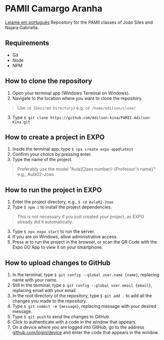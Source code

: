 # PAMII Camargo Aranha

[Leiame em português](./LEIAME.md)
Repository for the PAMII classes of João Siles and Najara Gabriella.

## Requirements
- Git
- Node
- NPM

## How to clone the repository
1. Open your terminal app (Windows Terminal on Windows).
2. Navigate to the location where you want to clone the repository.
> Use `cd {Desired Directory}` e.g. `cd /home/adilson/clone/`
3. Type `$ git clone https://github.com/Adilson-kina/PAMII-Adilson-Kina.git`

## How to create a project in EXPO
1. Inside the terminal app, type `$ npx create-expo-app@latest`
2. Confirm your choice by pressing enter.
3. Type the name of the project.
> Preferably use the model "Aula{Class number}-{Professor's name}" e.g., Aula02-Joao

## How to run the project in EXPO
1. Enter the project directory, e.g., `$ cd Aula02-Joao`
2. Type `$ npm i` to install the project dependencies.
> This is not necessary if you just created your project, as EXPO already did it automatically.
3. Type `$ npx expo start` to run the server.
4. If you are on Windows, allow administrative access.
5. Press w to run the project in the browser, or scan the QR Code with the Expo GO App to view it on your smartphone.

## How to upload changes to GitHub
1. In the terminal, type `$ git config --global user.name {name}`, replacing name with your name.
2. Still in the terminal, type `$ git config --global user.email {email}`, replacing email with your email.
3. In the root directory of the repository, type `$ git add .` to add all the changes you made to the repository.
4. Type `$ git commit -m {message}`, replacing message with your desired message.
5. Type `$ git push` to send the changes to GitHub.
6. Click to authenticate with a code in the window that appears.
7. On a device where you are logged into GitHub, go to the address [github.com/login/device](https://github.com/login/device) and enter the code that appears in the window.
